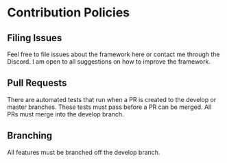 # Contribution Policies
## Filing Issues
Feel free to file issues about the framework here or contact me through the Discord. I am open to all suggestions on how to improve the framework.

## Pull Requests
There are automated tests that run when a PR is created to the develop or master branches. These tests must pass before a PR can be merged. All PRs must merge into the develop branch.

## Branching
All features must be branched off the develop branch.
